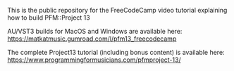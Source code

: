 This is the public repository for the FreeCodeCamp video tutorial explaining how to build PFM::Project 13 

AU/VST3 builds for MacOS and Windows are available here:
https://matkatmusic.gumroad.com/l/pfm13_freecodecamp

The complete Project13 tutorial (including bonus content) is available here: https://www.programmingformusicians.com/pfmproject-13/
